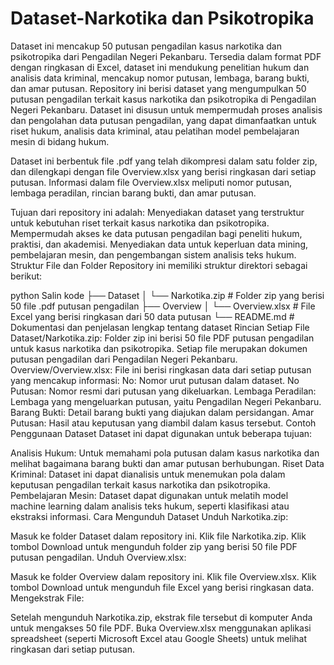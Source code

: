 # Dataset-Narkotika dan Psikotropika
Dataset ini mencakup 50 putusan pengadilan kasus narkotika dan psikotropika dari Pengadilan Negeri Pekanbaru. Tersedia dalam format PDF dengan ringkasan di Excel, dataset ini mendukung penelitian hukum dan analisis data kriminal, mencakup nomor putusan, lembaga, barang bukti, dan amar putusan.
Repository ini berisi dataset yang mengumpulkan 50 putusan pengadilan terkait kasus narkotika dan psikotropika di Pengadilan Negeri Pekanbaru. Dataset ini disusun untuk mempermudah proses analisis dan pengolahan data putusan pengadilan, yang dapat dimanfaatkan untuk riset hukum, analisis data kriminal, atau pelatihan model pembelajaran mesin di bidang hukum.

Dataset ini berbentuk file .pdf yang telah dikompresi dalam satu folder zip, dan dilengkapi dengan file Overview.xlsx yang berisi ringkasan dari setiap putusan. Informasi dalam file Overview.xlsx meliputi nomor putusan, lembaga peradilan, rincian barang bukti, dan amar putusan.

Tujuan dari repository ini adalah:
Menyediakan dataset yang terstruktur untuk kebutuhan riset terkait kasus narkotika dan psikotropika.
Mempermudah akses ke data putusan pengadilan bagi peneliti hukum, praktisi, dan akademisi.
Menyediakan data untuk keperluan data mining, pembelajaran mesin, dan pengembangan sistem analisis teks hukum.
Struktur File dan Folder
Repository ini memiliki struktur direktori sebagai berikut:

python
Salin kode
├── Dataset
│   └── Narkotika.zip      # Folder zip yang berisi 50 file .pdf putusan pengadilan
├── Overview
│   └── Overview.xlsx      # File Excel yang berisi ringkasan dari 50 data putusan
└── README.md              # Dokumentasi dan penjelasan lengkap tentang dataset
Rincian Setiap File
Dataset/Narkotika.zip: Folder zip ini berisi 50 file PDF putusan pengadilan untuk kasus narkotika dan psikotropika. Setiap file merupakan dokumen putusan pengadilan dari Pengadilan Negeri Pekanbaru.
Overview/Overview.xlsx: File ini berisi ringkasan data dari setiap putusan yang mencakup informasi:
No: Nomor urut putusan dalam dataset.
No Putusan: Nomor resmi dari putusan yang dikeluarkan.
Lembaga Peradilan: Lembaga yang mengeluarkan putusan, yaitu Pengadilan Negeri Pekanbaru.
Barang Bukti: Detail barang bukti yang diajukan dalam persidangan.
Amar Putusan: Hasil atau keputusan yang diambil dalam kasus tersebut.
Contoh Penggunaan Dataset
Dataset ini dapat digunakan untuk beberapa tujuan:

Analisis Hukum: Untuk memahami pola putusan dalam kasus narkotika dan melihat bagaimana barang bukti dan amar putusan berhubungan.
Riset Data Kriminal: Dataset ini dapat dianalisis untuk menemukan pola dalam keputusan pengadilan terkait kasus narkotika dan psikotropika.
Pembelajaran Mesin: Dataset dapat digunakan untuk melatih model machine learning dalam analisis teks hukum, seperti klasifikasi atau ekstraksi informasi.
Cara Mengunduh Dataset
Unduh Narkotika.zip:

Masuk ke folder Dataset dalam repository ini.
Klik file Narkotika.zip.
Klik tombol Download untuk mengunduh folder zip yang berisi 50 file PDF putusan pengadilan.
Unduh Overview.xlsx:

Masuk ke folder Overview dalam repository ini.
Klik file Overview.xlsx.
Klik tombol Download untuk mengunduh file Excel yang berisi ringkasan data.
Mengekstrak File:

Setelah mengunduh Narkotika.zip, ekstrak file tersebut di komputer Anda untuk mengakses 50 file PDF.
Buka Overview.xlsx menggunakan aplikasi spreadsheet (seperti Microsoft Excel atau Google Sheets) untuk melihat ringkasan dari setiap putusan.
